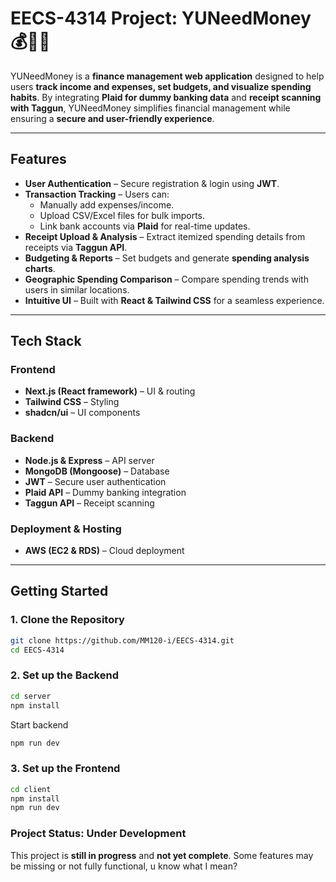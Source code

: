 # EECS-4314 Project: YUNeedMoney💰🤑🤑

YUNeedMoney is a **finance management web application** designed to help users **track income and expenses, set budgets, and visualize spending habits**. By integrating **Plaid for dummy banking data** and **receipt scanning with Taggun**, YUNeedMoney simplifies financial management while ensuring a **secure and user-friendly experience**.

---

## **Features**
- **User Authentication** – Secure registration & login using **JWT**.
- **Transaction Tracking** – Users can:
  - Manually add expenses/income.
  - Upload CSV/Excel files for bulk imports.
  - Link bank accounts via **Plaid** for real-time updates.
- **Receipt Upload & Analysis** – Extract itemized spending details from receipts via **Taggun API**.
- **Budgeting & Reports** – Set budgets and generate **spending analysis charts**.
- **Geographic Spending Comparison** – Compare spending trends with users in similar locations.
- **Intuitive UI** – Built with **React & Tailwind CSS** for a seamless experience.

---

## **Tech Stack**
### **Frontend**  
- **Next.js (React framework)** – UI & routing  
- **Tailwind CSS** – Styling  
- **shadcn/ui** – UI components  

### **Backend**  
- **Node.js & Express** – API server  
- **MongoDB (Mongoose)** – Database  
- **JWT** – Secure user authentication  
- **Plaid API** – Dummy banking integration  
- **Taggun API** – Receipt scanning  

### **Deployment & Hosting**
- **AWS (EC2 & RDS)** – Cloud deployment  

---

## **Getting Started**
### **1️. Clone the Repository**
```sh
git clone https://github.com/MM120-i/EECS-4314.git
cd EECS-4314
```
### **2. Set up the Backend**
```sh
cd server
npm install
```
Start backend
```sh
npm run dev
```
### **3. Set up the Frontend**
```sh
cd client
npm install
npm run dev
```

### **Project Status: Under Development**
This project is **still in progress** and **not yet complete**. Some features may be missing or not fully functional, u know what I mean?
